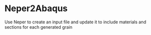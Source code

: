 # Neper2Abaqus
Use Neper to create an input file and update it to include materials and sections for each generated grain
